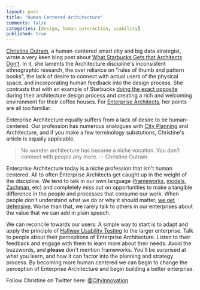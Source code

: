 ```yaml
---
layout: post
title: "Human Centered Architecture"
comments: false
categories: [design, human interaction, usability]
published: true
---
```


[Christine Outram][7], a human-centered smart city and big data strategist, wrote a very keen blog post about [What Starbucks Gets that Architects Don’t][1]. In it, she laments the Architecture discipline's inconsistent ethnographic research, the over reliance on "rules of thumb and pattern books", the lack of desire to connect with actual users of the physical space, and incorporating human feedback into the design process. She contrasts that with an example of Starbucks [doing the exact opposite][2] during their architecture design process and creating a rich and welcoming environment for their coffee houses. For [Enterprise Architects][9], her points are all too familiar.

<!-- more -->

 Enterprise Architecture equally suffers from a lack of desire to be human-centered. Our profession has numerous analogues with [City Planning][10] and Architecture, and if you make a few terminology substutions, Christine's article is equally applicable.


>No wonder architecture has become a niche vocation. You don’t connect with people any more. -- Christine Outram


Enterprise Architecture today is a niche profession that isn't human centered. All to often Enterprise Architects get caught up in the weight of the discipline. We tend to talk in our own language ([frameworks][3], [models][4], [Zachman][5], etc) and completely miss out on opportunities to make a tangible difference in the people and processes that consume our work. When people don't understand what we do or why it should matter, [we get defensive.][11] Worse than that, we rarely talk to others in our enterprises about the value that we can add in plain speech.

We can reconcile towards our users. A simple way to start is to adapt and apply the principle of [Hallway Usability Testing][6] to the larger enterprise. Talk to people about their perceptions of Enterprise Architecture. Listen to their feedback and engage with them to learn more about their needs. Avoid the buzzwords, and **please** don't mention frameworks. You'll be surprised at what you learn, and how it can factor into the planning and strategy process. By becoming more human centered we can begin to change the perception of Enterprise Architecture and begin building a better enterprise.

Follow Christine on Twitter here: [@CityInnovation][8]

[1]: https://medium.com/what-i-learned-building/a844ec3343da
[2]: http://whittakerassociates.com/not-just-coffee-starbucks’-rise-to-success/
[3]: http://www.opengroup.org/togaf/
[4]: http://www.enterprise-architecture.info/Images/Defence%20C4ISR/enterprise_architecture_reference_models_v0_8.pdf
[5]: http://xpertaml.com/backup/ABS%20Development%20(Martin)/Methodologies/ZIFA/ZIFA10.pdf
[6]: http://www.joelonsoftware.com/articles/fog0000000043.html
[7]: http://christineoutram.weebly.com
[8]: https://twitter.com/CityInnovation
[9]: http://www.usercenteredenterprise.com/2013/04/29/Building-better-Enterprises/
[10]: http://sanjuantechnology.com/McKinsey%20-%20The%20Paris%20Guide%20to%20IT%20Architecture%202000.pdf
[11]: http://www.zachman.com/blogs/entry/unfounded-reasons-people-tell-me-why-they-cant-do-enterprise-architecture